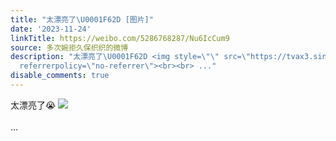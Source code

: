 ```yaml
---
title: "太漂亮了\U0001F62D [图片]"
date: '2023-11-24'
linkTitle: https://weibo.com/5286768287/Nu6IcCum9
source: 多次婉拒久保织织的微博
description: "太漂亮了\U0001F62D <img style=\"\" src=\"https://tvax3.sinaimg.cn/large/005LMJWfgy1hk6ng9qelhj31400u0gr6.jpg\"
  referrerpolicy=\"no-referrer\"><br><br> ..."
disable_comments: true
---
```

太漂亮了😭 <img style="" src="https://tvax3.sinaimg.cn/large/005LMJWfgy1hk6ng9qelhj31400u0gr6.jpg" referrerpolicy="no-referrer"><br><br> ...